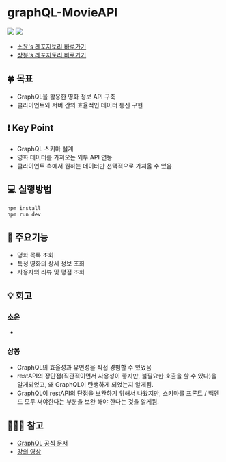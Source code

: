 # graphQL-MovieAPI


<img src="https://img.shields.io/badge/-GraphQL-E10098?style=for-the-badge&logo=graphql&logoColor=white"/> <img src="https://img.shields.io/badge/javascript-%23323330.svg?style=for-the-badge&logo=javascript&logoColor=%23F7DF1E"/>


- [소윤's 레포지토리 바로가기](https://github.com/soyoonJ/graphQL)
- [상봉's 레포지토리 바로가기](https://github.com/In-Self-Improvement/graphQL-movieAPI)     

## 🍀 목표
- GraphQL을 활용한 영화 정보 API 구축
- 클라이언트와 서버 간의 효율적인 데이터 통신 구현


## ❗️ Key Point
- GraphQL 스키마 설계
- 영화 데이터를 가져오는 외부 API 연동
- 클라이언트 측에서 원하는 데이터만 선택적으로 가져올 수 있음

## 💻 실행방법
```
npm install
npm run dev
```

## 📝 주요기능
- 영화 목록 조회
- 특정 영화의 상세 정보 조회
- 사용자의 리뷰 및 평점 조회

## 💡 회고
### 소윤
- 
### 상봉
- GraphQL의 효율성과 유연성을 직접 경험할 수 있었음
- restAPI의 장단점(직관적이면서 사용성이 좋지만, 불필요한 호출을 할 수 있다)을 알게되었고, 왜 GraphQL이 탄생하게 되었는지 알게됨.
- GraphQL이 restAPI의 단점을 보완하기 위해서 나왔지만, 스키마를 프론트 / 백엔드 모두 써야한다는 부분을 보완 해야 한다는 것을 알게됨. 

## 🕵🏻‍♂️ 참고
- [GraphQL 공식 문서](https://graphql.org/)
- [강의 영상](https://nomadcoders.co/graphql-for-beginners)
